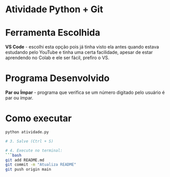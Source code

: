 # Atividade Python + Git

# Ferramenta Escolhida
**VS Code** - escolhi esta opção pois já tinha visto ela antes quando estava estudando pelo YouTube e tinha uma certa facilidade, apesar de estar aprendendo no Colab e ele ser fácil, prefiro o VS.

# Programa Desenvolvido
**Par ou Ímpar** - programa que verifica se um número digitado pelo usuário é par ou ímpar.

# Como executar
```bash
python atividade.py

# 3. Salve (Ctrl + S)

# 4. Execute no terminal:
```bash
git add README.md
git commit -m "Atualiza README"
git push origin main
